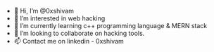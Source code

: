 - 👋 Hi, I’m @0xshivam
- 👀 I’m interested in web hacking
- 🌱 I’m currently learning c++ programming language & MERN stack
- 💞️ I’m looking to collaborate on hacking tools.
- 📫 Contact me on linkedin - 0xshivam

<!---
0xshivam/0xshivam is a ✨ special ✨ repository because its `README.md` (this file) appears on your GitHub profile.
You can click the Preview link to take a look at your changes.
--->

